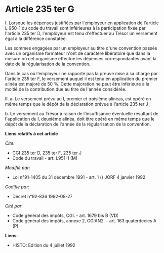 # Article 235 ter G

I. Lorsque les dépenses justifiées par l'employeur en application de l'article L 950-1 du code du travail sont inférieures à
la participation fixée par l'article 235 ter D, l'employeur est tenu d'effectuer au Trésor un versement égal à la différence
constatée.

Les sommes engagées par un employeur au titre d'une convention passée avec un organisme formateur n'ont de caractère
libératoire que dans la mesure où cet organisme effectue les dépenses correspondantes avant la date de la régularisation de
la convention.

Dans le cas où l'employeur ne rapporte pas la preuve mise à sa charge par l'article 235 ter F, le versement auquel il est
tenu en application du premier alinéa est majoré de 50 %. Cette majoration ne peut être inférieure à la moitié de la
contribution due au titre de l'année considérée.

II. a. Le versement prévu au I, premier et troisième alinéas, est opéré en même temps que le dépôt de la déclaration prévue à
l'article 235 ter J ;

b. Le versement au Trésor à raison de l'insuffisance éventuelle résultant de l'application du I, deuxième alinéa, doit être
opéré en même temps que le dépôt de la déclaration de l'année de la régularisation de la convention.

**Liens relatifs à cet article**

_Cite_:

  - CGI 235 ter D, 235 ter F, 235 ter J
  - Code du travail - art. L951-1 (M)

_Modifié par_:

  - Loi n°91-1405 du 31 décembre 1991 - art. 1 () JORF 4 janvier 1992

_Codifié par_:

  - Décret n°92-836 1992-08-27

_Cité par_:

  - Code général des impôts, CGI. - art. 1679 bis B (VD)
  - Code général des impôts, annexe 2, CGIAN2. - art. 163 quaterdecies A (P)

**Liens**:

  - HISTO: Edition du 4 juillet 1992
